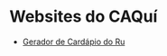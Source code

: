 # Websites do CAQuí

- [Gerador de Cardápio do Ru](https://caquiufpr.github.io/caqui/ru/cardapio.html)
